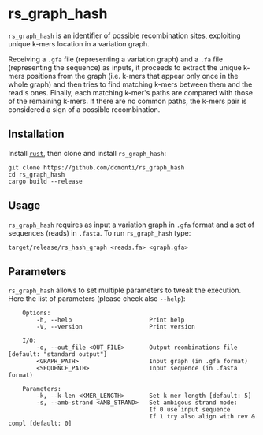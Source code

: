 # rs_graph_hash
`rs_graph_hash` is an identifier of possible recombination sites, exploiting unique k-mers location in a variation graph.

Receiving a `.gfa` file (representing a variation graph) and a `.fa` file (representing the sequence) as inputs, it proceeds to extract the unique k-mers positions from the graph (i.e. k-mers that appear only once in the whole graph) and then tries to find matching k-mers between them and the read's ones.
Finally, each matching k-mer's paths are compared with those of the remaining k-mers. If there are no common paths, the k-mers pair is considered a sign of a possible recombination.


## Installation
Install [`rust`](https://doc.rust-lang.org/cargo/getting-started/installation.html), then clone and install `rs_graph_hash`:
```
git clone https://github.com/dcmonti/rs_graph_hash
cd rs_graph_hash
cargo build --release
```

## Usage
`rs_graph_hash` requires as input a variation graph in `.gfa` format and a set of sequences (reads) in `.fasta`. To run `rs_graph_hash` type:
```
target/release/rs_hash_graph <reads.fa> <graph.gfa>
```

## Parameters
`rs_graph_hash` allows to set multiple parameters to tweak the execution. Here the list of parameters (please check also `--help`): 

```
    Options:
        -h, --help                      Print help
        -V, --version                   Print version

    I/O:
        -o, --out_file <OUT_FILE>       Output reombinations file [default: "standard output"]
        <GRAPH_PATH>                    Input graph (in .gfa format)
        <SEQUENCE_PATH>                 Input sequence (in .fasta format)

    Parameters:
        -k, --k-len <KMER_LENGTH>       Set k-mer length [default: 5]
        -s, --amb-strand <AMB_STRAND>   Set ambigous strand mode:
                                        If 0 use input sequence
                                        If 1 try also align with rev & compl [default: 0]
```
